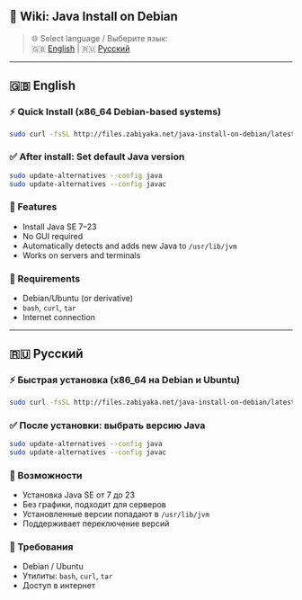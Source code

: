 ## 📘 Wiki: Java Install on Debian

> 🌐 Select language / Выберите язык:  
> 🇬🇧 [English](#english) | 🇷🇺 [Русский](#русский)

---

## 🇬🇧 English

### ⚡ Quick Install (x86_64 Debian-based systems)

```bash
sudo curl -fsSL http://files.zabiyaka.net/java-install-on-debian/latest/no-gui/linux/amd64/java-install-on-debian -o /usr/local/bin/java-install-on-debian && sudo chmod +x /usr/local/bin/java-install-on-debian && sudo java-install-on-debian
```

### ✅ After install: Set default Java version

```bash
sudo update-alternatives --config java
sudo update-alternatives --config javac
```

### 📌 Features

- Install Java SE 7–23
- No GUI required
- Automatically detects and adds new Java to `/usr/lib/jvm`
- Works on servers and terminals

### 🔧 Requirements

- Debian/Ubuntu (or derivative)
- `bash`, `curl`, `tar`
- Internet connection

---

## 🇷🇺 Русский

### ⚡ Быстрая установка (x86_64 на Debian и Ubuntu)

```bash
sudo curl -fsSL http://files.zabiyaka.net/java-install-on-debian/latest/no-gui/linux/amd64/java-install-on-debian -o /usr/local/bin/java-install-on-debian && sudo chmod +x /usr/local/bin/java-install-on-debian && sudo java-install-on-debian
```

### ✅ После установки: выбрать версию Java

```bash
sudo update-alternatives --config java
sudo update-alternatives --config javac
```

### 📌 Возможности

- Установка Java SE от 7 до 23
- Без графики, подходит для серверов
- Установленные версии попадают в `/usr/lib/jvm`
- Поддерживает переключение версий

### 🔧 Требования

- Debian / Ubuntu
- Утилиты: `bash`, `curl`, `tar`
- Доступ в интернет
